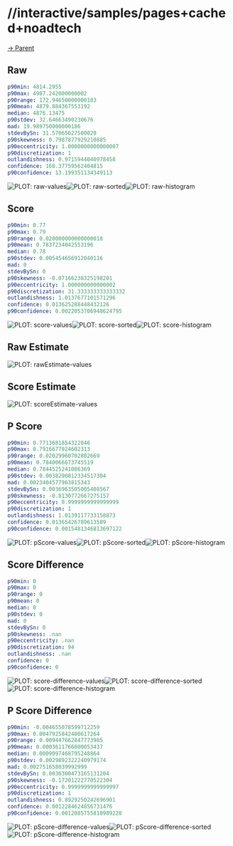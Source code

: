 
# //interactive/samples/pages+cached+noadtech

[→ Parent](../..)


## Raw


```yaml
p90min: 4814.2955
p90max: 4987.242000000002
p90range: 172.94650000000183
p90mean: 4879.884367553192
median: 4876.13475
p90stdev: 32.64663490230676
mad: 19.989750000000186
stdevBySn: 31.57065627500028
p90skewness: 0.7987877929210885
p90eccentricity: 1.0000000000000007
p90discretization: 1
outlandishness: 0.9715944040978458
confidence: 168.37759562404815
p90confidence: 13.199351134349113

```

![PLOT: raw-values](./raw/values.svg)![PLOT: raw-sorted](./raw/sorted.svg)![PLOT: raw-histogram](./raw/histogram.svg)
## Score


```yaml
p90min: 0.77
p90max: 0.79
p90range: 0.020000000000000018
p90mean: 0.7837234042553196
median: 0.78
p90stdev: 0.005454656912040116
mad: 0
stdevBySn: 0
p90skewness: -0.07166238325198201
p90eccentricity: 1.000000000000002
p90discretization: 31.333333333333332
outlandishness: 1.0137677101571296
confidence: 0.013625288448432126
p90confidence: 0.0022053706948624795

```

![PLOT: score-values](./score/values.svg)![PLOT: score-sorted](./score/sorted.svg)![PLOT: score-histogram](./score/histogram.svg)
## Raw Estimate

![PLOT: rawEstimate-values](./rawEstimate/values.svg)
## Score Estimate

![PLOT: scoreEstimate-values](./scoreEstimate/values.svg)
## P Score


```yaml
p90min: 0.7713681854322046
p90max: 0.7916677924602313
p90range: 0.02029960702802669
p90mean: 0.7840066673745519
median: 0.7844525241086369
p90stdev: 0.0038290812334517304
mad: 0.0023404577963815343
stdevBySn: 0.0036963505005408567
p90skewness: -0.8130772667275157
p90eccentricity: 0.9999999999999999
p90discretization: 1
outlandishness: 1.0139117733158873
confidence: 0.01365426789613589
p90confidence: 0.0015481346813697122

```

![PLOT: pScore-values](./pScore/values.svg)![PLOT: pScore-sorted](./pScore/sorted.svg)![PLOT: pScore-histogram](./pScore/histogram.svg)
## Score Difference


```yaml
p90min: 0
p90max: 0
p90range: 0
p90mean: 0
median: 0
p90stdev: 0
mad: 0
stdevBySn: 0
p90skewness: .nan
p90eccentricity: .nan
p90discretization: 94
outlandishness: .nan
confidence: 0
p90confidence: 0

```

![PLOT: score-difference-values](./score-difference/values.svg)![PLOT: score-difference-sorted](./score-difference/sorted.svg)![PLOT: score-difference-histogram](./score-difference/histogram.svg)
## P Score Difference


```yaml
p90min: -0.004655078599712259
p90max: 0.0047925842480617264
p90range: 0.009447662847773985
p90mean: 0.0003611766800053437
median: 0.0009097468795248864
p90stdev: 0.0029892322240979174
mad: 0.002751658039992999
stdevBySn: 0.0036300473165131204
p90skewness: -0.17201222770522304
p90eccentricity: 0.9999999999999997
p90discretization: 1
outlandishness: 0.8929250242696901
confidence: 0.0012284624856731476
p90confidence: 0.0012085755810989228

```

![PLOT: pScore-difference-values](./pScore-difference/values.svg)![PLOT: pScore-difference-sorted](./pScore-difference/sorted.svg)![PLOT: pScore-difference-histogram](./pScore-difference/histogram.svg)